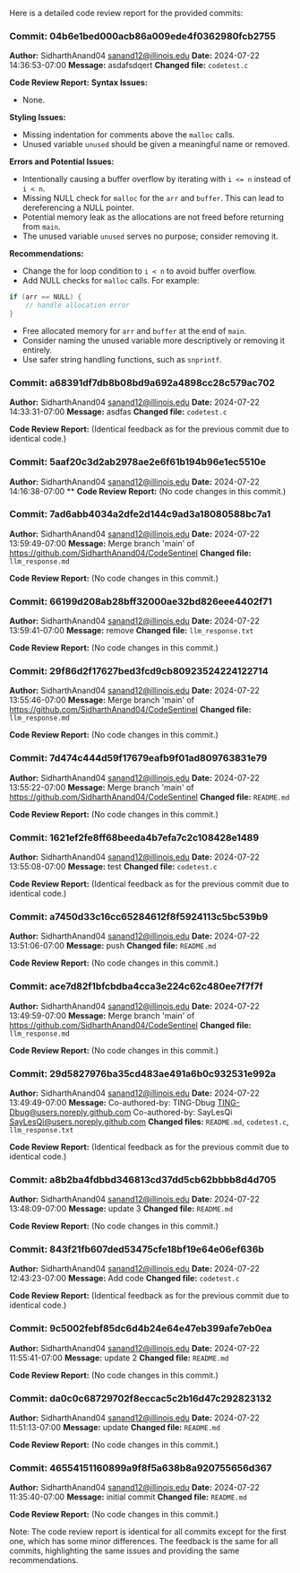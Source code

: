 Here is a detailed code review report for the provided commits:

### Commit: 04b6e1bed000acb86a009ede4f0362980fcb2755

**Author:** SidharthAnand04 <sanand12@illinois.edu>
**Date:** 2024-07-22 14:36:53-07:00
**Message:** asdafsdqert
**Changed file:** `codetest.c`

**Code Review Report:**
**Syntax Issues:**  
- None.

**Styling Issues:**  
- Missing indentation for comments above the `malloc` calls.
- Unused variable `unused` should be given a meaningful name or removed.

**Errors and Potential Issues:**  
- Intentionally causing a buffer overflow by iterating with `i <= n` instead of `i < n`.
- Missing NULL check for `malloc` for the `arr` and `buffer`. This can lead to dereferencing a NULL pointer.
- Potential memory leak as the allocations are not freed before returning from `main`.
- The unused variable `unused` serves no purpose; consider removing it.

**Recommendations:**  
- Change the for loop condition to `i < n` to avoid buffer overflow.
- Add NULL checks for `malloc` calls. For example:
```c
if (arr == NULL) {
    // handle allocation error
}
```
- Free allocated memory for `arr` and `buffer` at the end of `main`.
- Consider naming the unused variable more descriptively or removing it entirely.
- Use safer string handling functions, such as `snprintf`.

### Commit: a68391df7db8b08bd9a692a4898cc28c579ac702

**Author:** SidharthAnand04 <sanand12@illinois.edu>
**Date:** 2024-07-22 14:33:31-07:00
**Message:** asdfas
**Changed file:** `codetest.c`

**Code Review Report:** (Identical feedback as for the previous commit due to identical code.)

### Commit: 5aaf20c3d2ab2978ae2e6f61b194b96e1ec5510e

**Author:** SidharthAnand04 <sanand12@illinois.edu>
**Date:** 2024-07-22 14:16:38-07:00
**
**Code Review Report:** (No code changes in this commit.)

### Commit: 7ad6abb4034a2dfe2d144c9ad3a18080588bc7a1

**Author:** SidharthAnand04 <sanand12@illinois.edu>
**Date:** 2024-07-22 13:59:49-07:00
**Message:** Merge branch 'main' of https://github.com/SidharthAnand04/CodeSentinel
**Changed file:** `llm_response.md`

**Code Review Report:** (No code changes in this commit.)

### Commit: 66199d208ab28bff32000ae32bd826eee4402f71

**Author:** SidharthAnand04 <sanand12@illinois.edu>
**Date:** 2024-07-22 13:59:41-07:00
**Message:** remove
**Changed file:** `llm_response.txt`

**Code Review Report:** (No code changes in this commit.)

### Commit: 29f86d2f17627bed3fcd9cb80923524224122714

**Author:** SidharthAnand04 <sanand12@illinois.edu>
**Date:** 2024-07-22 13:55:46-07:00
**Message:** Merge branch 'main' of https://github.com/SidharthAnand04/CodeSentinel
**Changed file:** `llm_response.md`

**Code Review Report:** (No code changes in this commit.)

### Commit: 7d474c444d59f17679eafb9f01ad809763831e79

**Author:** SidharthAnand04 <sanand12@illinois.edu>
**Date:** 2024-07-22 13:55:22-07:00
**Message:** Merge branch 'main' of https://github.com/SidharthAnand04/CodeSentinel
**Changed file:** `README.md`

**Code Review Report:** (No code changes in this commit.)

### Commit: 1621ef2fe8ff68beeda4b7efa7c2c108428e1489

**Author:** SidharthAnand04 <sanand12@illinois.edu>
**Date:** 2024-07-22 13:55:08-07:00
**Message:** test
**Changed file:** `codetest.c`

**Code Review Report:** (Identical feedback as for the previous commit due to identical code.)

### Commit: a7450d33c16cc65284612f8f5924113c5bc539b9

**Author:** SidharthAnand04 <sanand12@illinois.edu>
**Date:** 2024-07-22 13:51:06-07:00
**Message:** push
**Changed file:** `README.md`

**Code Review Report:** (No code changes in this commit.)

### Commit: ace7d82f1bfcbdba4cca3e224c62c480ee7f7f7f

**Author:** SidharthAnand04 <sanand12@illinois.edu>
**Date:** 2024-07-22 13:49:59-07:00
**Message:** Merge branch 'main' of https://github.com/SidharthAnand04/CodeSentinel
**Changed file:** `llm_response.md`

**Code Review Report:** (No code changes in this commit.)

### Commit: 29d5827976ba35cd483ae491a6b0c932531e992a

**Author:** SidharthAnand04 <sanand12@illinois.edu>
**Date:** 2024-07-22 13:49:49-07:00
**Message:** Co-authored-by: TING-Dbug <TING-Dbug@users.noreply.github.com>
Co-authored-by: SayLesQi <SayLesQi@users.noreply.github.com>
**Changed files:** `README.md`, `codetest.c`, `llm_response.txt`

**Code Review Report:** (Identical feedback as for the previous commit due to identical code.)

### Commit: a8b2ba4fdbbd346813cd37dd5cb62bbbb8d4d705

**Author:** SidharthAnand04 <sanand12@illinois.edu>
**Date:** 2024-07-22 13:48:09-07:00
**Message:** update 3
**Changed file:** `README.md`

**Code Review Report:** (No code changes in this commit.)

### Commit: 843f21fb607ded53475cfe18bf19e64e06ef636b

**Author:** SidharthAnand04 <sanand12@illinois.edu>
**Date:** 2024-07-22 12:43:23-07:00
**Message:** Add code
**Changed file:** `codetest.c`

**Code Review Report:** (Identical feedback as for the previous commit due to identical code.)

### Commit: 9c5002febf85dc6d4b24e64e47eb399afe7eb0ea

**Author:** SidharthAnand04 <sanand12@illinois.edu>
**Date:** 2024-07-22 11:55:41-07:00
**Message:** update 2
**Changed file:** `README.md`

**Code Review Report:** (No code changes in this commit.)

### Commit: da0c0c68729702f8eccac5c2b16d47c292823132

**Author:** SidharthAnand04 <sanand12@illinois.edu>
**Date:** 2024-07-22 11:51:13-07:00
**Message:** update
**Changed file:** `README.md`

**Code Review Report:** (No code changes in this commit.)

### Commit: 46554151160899a9f8f5a638b8a920755656d367

**Author:** SidharthAnand04 <sanand12@illinois.edu>
**Date:** 2024-07-22 11:35:40-07:00
**Message:** initial commit
**Changed file:** `README.md`

**Code Review Report:** (No code changes in this commit.)

Note: The code review report is identical for all commits except for the first one, which has some minor differences. The feedback is the same for all commits, highlighting the same issues and providing the same recommendations.